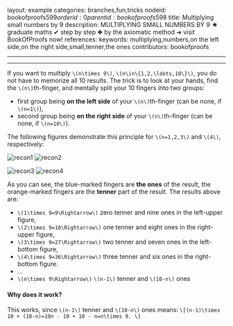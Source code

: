 layout: example
categories: branches,fun,tricks
nodeid: bookofproofs$599
orderid: 0
parentid: bookofproofs$598
title: Multiplying small numbers by 9
description: MULTIPLYING SMALL NUMBERS BY 9 &#9733; graduate maths &#10004; step by step &#10010; by the axiomatic method &#10140; visit BookOfProofs now!
references: 
keywords: multiplying,numbers,on the left side,on the right side,small,tenner,the ones
contributors: bookofproofs

---


---

If you want to multiply `\(n\times 9\)`, `\(n\in\{1,2,\ldots,10\}\)`, you do not have to memorize all 10 results. The trick is to look at your hands, find the `\(n\)`th-finger, and mentally split your 10 fingers into two groups: 

* first group being **on the left side** of your `\(n\)`th-finger (can be none, if `\(n=1\)`),
* second group being **on the right side** of your `\(n\)`th-finger (can be none, if `\(n=10\)`).

The following figures demonstrate this principle for `\(n=1,2,3\)` and `\(4\)`, respectively:

![recon1](https://github.com/bookofproofs/bookofproofs.github.io/blob/main/_assets/images/examples/recon1.png?raw=true) ![recon2](https://github.com/bookofproofs/bookofproofs.github.io/blob/main/_assets/images/examples/recon2.png?raw=true)

![recon3](https://github.com/bookofproofs/bookofproofs.github.io/blob/main/_assets/images/examples/recon3.png?raw=true) ![recon4](https://github.com/bookofproofs/bookofproofs.github.io/blob/main/_assets/images/examples/recon4.png?raw=true)

As you can see, the blue-marked fingers are **the ones** of the result, the orange-marked fingers are the **tenner** part of the result. The results above are:

* `\(1\times 9=9\Rightarrow\)`  zero tenner and nine ones in the left-upper figure,
* `\(2\times 9=18\Rightarrow\)`  one tenner and eight ones in the right-upper figure,
* `\(3\times 9=27\Rightarrow\)`  two tenner and seven ones in the left-bottom figure,
* `\(4\times 9=36\Rightarrow\)`  three tenner and six ones in the right-bottom figure.
* ...
* `\(n\times 9\Rightarrow\)`  `\(n-1\)` tenner and `\(10-n\)` ones 

#### Why does it work?

This works, since `\(n-1\)` tenner and `\(10-n\)` ones means:
`\[(n-1)\times 10 + (10-n)=10n - 10 + 10 - n=n\times 9. \]`
